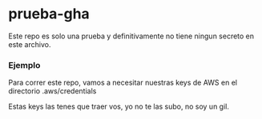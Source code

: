 # prueba-gha

Este repo es solo una prueba y definitivamente no tiene ningun secreto en este archivo.

### Ejemplo

Para correr este repo, vamos a necesitar nuestras keys de AWS en el directorio .aws/credentials

Estas keys las tenes que traer vos, yo no te las subo, no soy un gil.